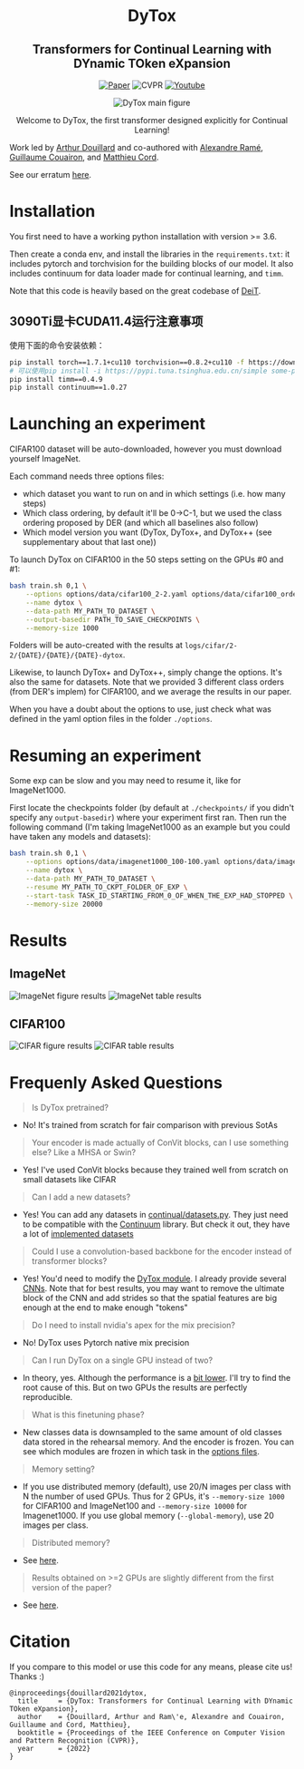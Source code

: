 <div align="center">

# DyTox

## Transformers for Continual Learning with DYnamic TOken eXpansion

[![Paper](https://img.shields.io/badge/arXiv-2004.13513-brightgreen)](https://arxiv.org/abs/2111.11326)
![CVPR](https://img.shields.io/badge/CVPR-2022-blue)
[![Youtube](https://img.shields.io/badge/Youtube-link-red)](https://www.youtube.com/watch?v=O1GNm4WdrNw)

![DyTox main figure](images/dytox.png)

Welcome to DyTox, the first transformer designed explicitly for Continual Learning!
</div>


Work led by [Arthur Douillard](https://arthurdouillard.com/) and co-authored with [Alexandre Ramé](https://alexrame.github.io/),
[Guillaume Couairon](https://phazcode.gitlab.io/about/), and [Matthieu Cord](http://webia.lip6.fr/~cord/).

See our erratum [here](erratum_distributed.md).

# Installation

You first need to have a working python installation with version >= 3.6.

Then create a conda env, and install the libraries in the `requirements.txt`: it
includes pytorch and torchvision for the building blocks of our model. It also
includes continuum for data loader made for continual learning, and `timm`.

Note that this code is heavily based on the great codebase of [DeiT](https://github.com/facebookresearch/deit).

## 3090Ti显卡CUDA11.4运行注意事项

使用下面的命令安装依赖：
```bash
pip install torch==1.7.1+cu110 torchvision==0.8.2+cu110 -f https://download.pytorch.org/whl/torch_stable.html
# 可以使用pip install -i https://pypi.tuna.tsinghua.edu.cn/simple some-package进行加速
pip install timm==0.4.9
pip install continuum==1.0.27
```

# Launching an experiment

CIFAR100 dataset will be auto-downloaded, however you must download yourself
ImageNet.

Each command needs three options files:
- which dataset you want to run on and in which settings (i.e. how many steps)
- Which class ordering, by default it'll be 0->C-1, but we used the class ordering
  proposed by DER (and which all baselines also follow)
- Which model version you want (DyTox, DyTox+, and DyTox++ (see supplementary
  about that last one))

To launch DyTox on CIFAR100 in the 50 steps setting on the GPUs #0 and #1:

```bash
bash train.sh 0,1 \
    --options options/data/cifar100_2-2.yaml options/data/cifar100_order1.yaml options/model/cifar_dytox.yaml \
    --name dytox \
    --data-path MY_PATH_TO_DATASET \
    --output-basedir PATH_TO_SAVE_CHECKPOINTS \
    --memory-size 1000
```

Folders will be auto-created with the results at
`logs/cifar/2-2/{DATE}/{DATE}/{DATE}-dytox`.

Likewise, to launch DyTox+ and DyTox++, simply change the options. It's also the
same for datasets. Note that we provided 3 different class orders (from DER's
implem) for CIFAR100, and we average the results in our paper.

When you have a doubt about the options to use, just check what was defined in the
yaml option files in the folder `./options`.

# Resuming an experiment

Some exp can be slow and you may need to resume it, like for ImageNet1000.

First locate the checkpoints folder (by default at `./checkpoints/` if you didn't
specify any `output-basedir`) where your experiment first ran. Then run the
following command (I'm taking ImageNet1000 as an example but you could have
taken any models and datasets):

```bash
bash train.sh 0,1 \
    --options options/data/imagenet1000_100-100.yaml options/data/imagenet1000_order1.yaml options/model/imagenet_dytox.yaml \
    --name dytox \
    --data-path MY_PATH_TO_DATASET \
    --resume MY_PATH_TO_CKPT_FOLDER_OF_EXP \
    --start-task TASK_ID_STARTING_FROM_0_OF_WHEN_THE_EXP_HAD_STOPPED \
    --memory-size 20000
```

# Results

## ImageNet

![ImageNet figure results](images/imagenet1000.png)
![ImageNet table results](images/imagenet_table.png)

## CIFAR100

![CIFAR figure results](images/cifar.png)
![CIFAR table results](images/cifar_table.png)

# Frequenly Asked Questions

> Is DyTox pretrained?

- No! It's trained from scratch for fair comparison with previous SotAs

> Your encoder is made actually of ConVit blocks, can I use something else? Like a MHSA or Swin?

- Yes! I've used ConVit blocks because they trained well from scratch on small datasets like CIFAR

> Can I add a new datasets?

- Yes! You can add any datasets in [continual/datasets.py](https://github.com/arthurdouillard/dytox/blob/main/continual/datasets.py). They just need to be compatible with the [Continuum](https://github.com/Continvvm/continuum) library. But check it out, they have a lot of [implemented datasets](https://continuum.readthedocs.io/en/latest/tutorials/datasets/dataset.html)

> Could I use a convolution-based backbone for the encoder instead of transformer blocks?

- Yes! You'd need to modify the [DyTox module](https://github.com/arthurdouillard/dytox/blob/main/continual/dytox.py). I already provide several [CNNs](https://github.com/arthurdouillard/dytox/tree/main/continual/cnn). Note that for best results, you may want to remove the ultimate block of the CNN and add strides so that the spatial features are big enough at the end to make enough "tokens"

> Do I need to install nvidia's apex for the mix precision?

- No! DyTox uses Pytorch native mix precision

> Can I run DyTox on a single GPU instead of two?

- In theory, yes. Although the performance is a [bit lower](https://github.com/arthurdouillard/dytox/issues/2). I'll try to find the root cause of this. But on two GPUs the results are perfectly reproducible.

> What is this finetuning phase?

- New classes data is downsampled to the same amount of old classes data stored in the rehearsal memory. And the encoder is frozen. You can see which modules are frozen in which task in the [options files](https://github.com/arthurdouillard/dytox/blob/main/options/model/cifar_dytox.yaml#L35-L36).

> Memory setting?

- If you use distributed memory (default), use 20/N images per class with N the number of used GPUs. Thus for 2 GPUs, it's `--memory-size 1000` for CIFAR100 and ImageNet100 and `--memory-size 10000` for Imagenet1000. If you use global memory (`--global-memory`), use 20 images per class.

> Distributed memory?

- See [here](erratum_distributed.md).

> Results obtained on >=2 GPUs are slightly different from the first version of the paper?

- See [here](erratum_distributed.md).



# Citation

If you compare to this model or use this code for any means, please cite us! Thanks :)

```
@inproceedings{douillard2021dytox,
  title     = {DyTox: Transformers for Continual Learning with DYnamic TOken eXpansion},
  author    = {Douillard, Arthur and Ram\'e, Alexandre and Couairon, Guillaume and Cord, Matthieu},
  booktitle = {Proceedings of the IEEE Conference on Computer Vision and Pattern Recognition (CVPR)},
  year      = {2022}
}
```
